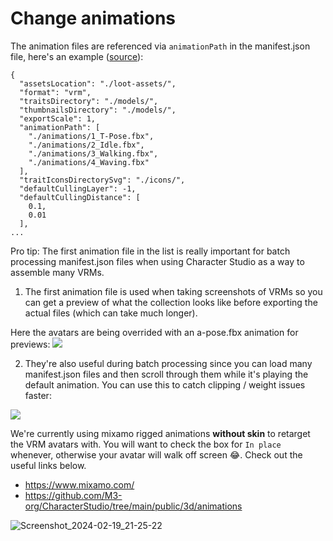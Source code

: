 # Change animations

The animation files are referenced via `animationPath` in the manifest.json file, here's an example ([source](https://github.com/M3-org/loot-assets/blob/main/loot/models/manifest.json)):

```json!
{
  "assetsLocation": "./loot-assets/",
  "format": "vrm",
  "traitsDirectory": "./models/",
  "thumbnailsDirectory": "./models/",
  "exportScale": 1,
  "animationPath": [
    "./animations/1_T-Pose.fbx",
    "./animations/2_Idle.fbx",
    "./animations/3_Walking.fbx",
    "./animations/4_Waving.fbx"
  ],
  "traitIconsDirectorySvg": "./icons/",
  "defaultCullingLayer": -1,
  "defaultCullingDistance": [
    0.1,
    0.01
  ],
...
```
Pro tip: The first animation file in the list is really important for batch processing manifest.json files when using Character Studio as a way to assemble many VRMs.

1. The first animation file is used when taking screenshots of VRMs so you can get a preview of what the collection looks like before exporting the actual files (which can take much longer).


Here the avatars are being overrided with an a-pose.fbx animation for previews:
![](https://i.imgur.com/5erJutX.gif)


2. They're also useful during batch processing since you can load many manifest.json files and then scroll through them while it's playing the default animation. You can use this to catch clipping / weight issues faster:

![](https://i.imgur.com/LbTte4L.gif)


We're currently using mixamo rigged animations **without skin** to retarget the VRM avatars with. You will want to check the box for `In place` whenever, otherwise your avatar will walk off screen :joy:. Check out the useful links below.

- https://www.mixamo.com/
- https://github.com/M3-org/CharacterStudio/tree/main/public/3d/animations

![Screenshot_2024-02-19_21-25-22](https://hackmd.io/_uploads/HJMapKb36.jpg)

